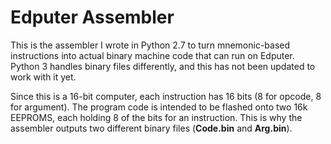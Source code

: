 # Edputer Assembler

This is the assembler I wrote in Python 2.7 to turn mnemonic-based instructions into actual binary machine code that can run on Edputer. Python 3 handles binary files differently, and this has not been updated to work with it yet. 

Since this is a 16-bit computer, each instruction has 16 bits (8 for opcode, 8 for argument). The program code is intended to be flashed onto two 16k EEPROMS, each holding 8 of the bits for an instruction. This is why the assembler outputs two different binary files (**Code.bin** and **Arg.bin**).